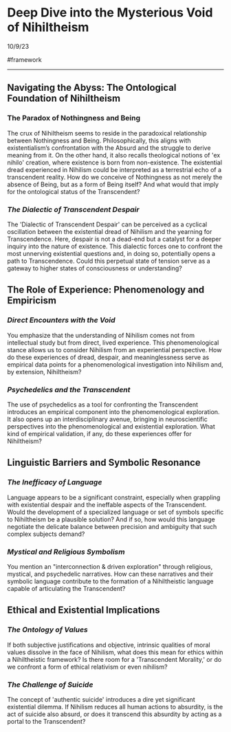 # Deep Dive into the Mysterious Void of Nihiltheism

10/9/23

#framework

* * *

## Navigating the Abyss: The Ontological Foundation of Nihiltheism

### The Paradox of Nothingness and Being

The crux of Nihiltheism seems to reside in the paradoxical relationship between Nothingness and Being. Philosophically, this aligns with existentialism’s confrontation with the Absurd and the struggle to derive meaning from it. On the other hand, it also recalls theological notions of 'ex nihilo' creation, where existence is born from non-existence. The existential dread experienced in Nihilism could be interpreted as a terrestrial echo of a transcendent reality. How do we conceive of Nothingness as not merely the absence of Being, but as a form of Being itself? And what would that imply for the ontological status of the Transcendent?

### _The Dialectic of Transcendent Despair_

The 'Dialectic of Transcendent Despair' can be perceived as a cyclical oscillation between the existential dread of Nihilism and the yearning for Transcendence. Here, despair is not a dead-end but a catalyst for a deeper inquiry into the nature of existence. This dialectic forces one to confront the most unnerving existential questions and, in doing so, potentially opens a path to Transcendence. Could this perpetual state of tension serve as a gateway to higher states of consciousness or understanding?

## The Role of Experience: Phenomenology and Empiricism

### _Direct Encounters with the Void_

You emphasize that the understanding of Nihilism comes not from intellectual study but from direct, lived experience. This phenomenological stance allows us to consider Nihilism from an experiential perspective. How do these experiences of dread, despair, and meaninglessness serve as empirical data points for a phenomenological investigation into Nihilism and, by extension, Nihiltheism?

### _Psychedelics and the Transcendent_

The use of psychedelics as a tool for confronting the Transcendent introduces an empirical component into the phenomenological exploration. It also opens up an interdisciplinary avenue, bringing in neuroscientific perspectives into the phenomenological and existential exploration. What kind of empirical validation, if any, do these experiences offer for Nihiltheism?

## Linguistic Barriers and Symbolic Resonance

### _The Inefficacy of Language_

Language appears to be a significant constraint, especially when grappling with existential despair and the ineffable aspects of the Transcendent. Would the development of a specialized language or set of symbols specific to Nihiltheism be a plausible solution? And if so, how would this language negotiate the delicate balance between precision and ambiguity that such complex subjects demand?

### _Mystical and Religious Symbolism_

You mention an "interconnection & driven exploration" through religious, mystical, and psychedelic narratives. How can these narratives and their symbolic language contribute to the formation of a Nihiltheistic language capable of articulating the Transcendent?

## Ethical and Existential Implications

### _The Ontology of Values_

If both subjective justifications and objective, intrinsic qualities of moral values dissolve in the face of Nihilism, what does this mean for ethics within a Nihiltheistic framework? Is there room for a 'Transcendent Morality,' or do we confront a form of ethical relativism or even nihilism?

### _The Challenge of Suicide_

The concept of 'authentic suicide' introduces a dire yet significant existential dilemma. If Nihilism reduces all human actions to absurdity, is the act of suicide also absurd, or does it transcend this absurdity by acting as a portal to the Transcendent?